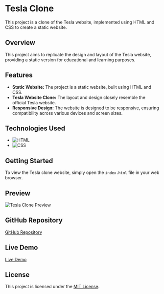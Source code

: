 # Tesla Clone

This project is a clone of the Tesla website, implemented using HTML and CSS to create a static website.

## Overview

This project aims to replicate the design and layout of the Tesla website, providing a static version for educational and learning purposes.

## Features

- **Static Website:** The project is a static website, built using HTML and CSS.
- **Tesla Website Clone:** The layout and design closely resemble the official Tesla website.
- **Responsive Design:** The website is designed to be responsive, ensuring compatibility across various devices and screen sizes.

## Technologies Used
- ![HTML](https://img.shields.io/badge/-HTML-orange?style=flat-square&logo=HTML5&logoColor=white)
- ![CSS](https://img.shields.io/badge/-CSS-blue?style=flat-square&logo=CSS3&logoColor=white)

## Getting Started
To view the Tesla clone website, simply open the `index.html` file in your web browser.

## Preview
![Tesla Clone Preview](/image.png)

## GitHub Repository
[GitHub Repository]([https://github.com/your-username/tesla-clone](https://github.com/MNihal7961/Tesla_Clone))

## Live Demo
[Live Demo]([https://your-username.github.io/tesla-clone](https://mnihal7961.github.io/Tesla_Clone/))

## License
This project is licensed under the [MIT License](LICENSE).
